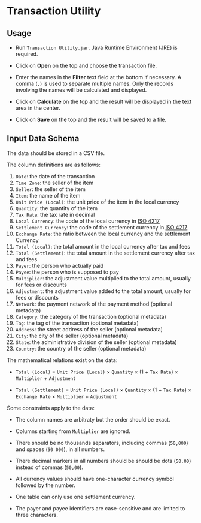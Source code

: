 # Transaction Utility

## Usage

- Run `Transaction Utility.jar`. Java Runtime Environment (JRE) is required.

- Click on **Open** on the top and choose the transaction file.

- Enter the names in the **Filter** text field at the bottom if necessary. A comma (`,`) is used to separate multiple names. Only the records involving the names will be calculated and displayed.

- Click on **Calculate** on the top and the result will be displayed in the text area in the center.

- Click on **Save** on the top and the result will be saved to a file.

## Input Data Schema

The data should be stored in a CSV file.

The column definitions are as follows:

1. `Date`: the date of the transaction
1. `Time Zone`: the seller of the item
1. `Seller`: the seller of the item
1. `Item`: the name of the item
1. `Unit Price (Local)`: the unit price of the item in the local currency
1. `Quantity`: the quantity of the item
1. `Tax Rate`: the tax rate in decimal
1. `Local Currency`: the code of the local currency in [ISO 4217](https://en.wikipedia.org/wiki/ISO_4217)
1. `Settlement Currency`: the code of the settlement currency in [ISO 4217](https://en.wikipedia.org/wiki/ISO_4217)
1. `Exchange Rate`: the ratio between the local currency and the settlement Currency
1. `Total (Local)`: the total amount in the local currency after tax and fees
1. `Total (Settlement)`: the total amount in the settlement currency after tax and fees
1. `Payer`: the person who actually paid
1. `Payee`: the person who is supposed to pay
1. `Multiplier`: the adjustment value multiplied to the total amount, usually for fees or discounts
1. `Adjustment`: the adjustment value added to the total amount, usually for fees or discounts
1. `Network`: the payment network of the payment method (optional metadata)
1. `Category`: the category of the transaction (optional metadata)
1. `Tag`: the tag of the transaction (optional metadata)
1. `Address`: the street address of the seller (optional metadata)
1. `City`: the city of the seller (optional metadata)
1. `State`: the administrative division of the seller (optional metadata)
1. `Country`: the country of the seller (optional metadata)

The mathematical relations exist on the data:

- `Total (Local)` = `Unit Price (Local)` × `Quantity` × (1 + `Tax Rate`) × `Multiplier` + `Adjustment`

- `Total (Settlement)` = `Unit Price (Local)` × `Quantity` × (1 + `Tax Rate`) × `Exchange Rate` × `Multiplier` + `Adjustment`

Some constraints apply to the data:

- The column names are arbitraty but the order should be exact.

- Columns starting from `Multiplier` are ignored.

- There should be no thousands separators, including commas (`50,000`) and spaces (`50 000`), in all numbers.

- There decimal markers in all numbers should be should be dots (`50.00`) instead of commas (`50,00`).

- All currency values should have one-character currency symbol followed by the number.

- One table can only use one settlement currency.

- The payer and payee identifiers are case-sensitive and are limited to three characters.